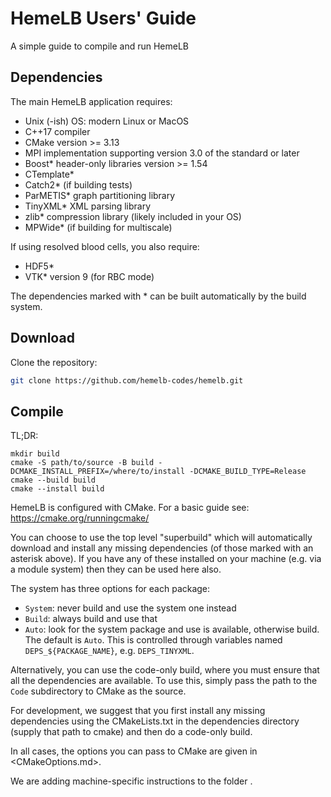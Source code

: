 # HemeLB Users' Guide

A simple guide to compile and run HemeLB

## Dependencies

The main HemeLB application requires:

- Unix (-ish) OS: modern Linux or MacOS
- C++17 compiler
- CMake version >= 3.13
- MPI implementation supporting version 3.0 of the standard or later
- Boost* header-only libraries version >= 1.54
- CTemplate*
- Catch2* (if building tests)
- ParMETIS* graph partitioning library
- TinyXML* XML parsing library
- zlib* compression library (likely included in your OS)
- MPWide* (if building for multiscale)

If using resolved blood cells, you also require:
- HDF5*
- VTK* version 9 (for RBC mode)

The dependencies marked with * can be built automatically by the build
system.

## Download

Clone the repository:
```bash
git clone https://github.com/hemelb-codes/hemelb.git
```

## Compile

TL;DR:
```
mkdir build
cmake -S path/to/source -B build -DCMAKE_INSTALL_PREFIX=/where/to/install -DCMAKE_BUILD_TYPE=Release
cmake --build build
cmake --install build
```

HemeLB is configured with CMake. For a basic guide see:
https://cmake.org/runningcmake/

You can choose to use the top level "superbuild" which will
automatically download and install any missing dependencies (of those
marked with an asterisk above). If you have any of these installed on
your machine (e.g. via a module system) then they can be used here
also.

The system has three options for each package:
- `System`: never build and use the system one instead
- `Build`: always build and use that
- `Auto`: look for the system package and use is available, otherwise
build.
The default is `Auto`. This is controlled through variables named
`DEPS_${PACKAGE_NAME}`, e.g. `DEPS_TINYXML`.

Alternatively, you can use the code-only build, where you must
ensure that all the dependencies are available. To use this, simply
pass the path to the `Code` subdirectory to CMake as the source.

For development, we suggest that you first install any missing
dependencies using the CMakeLists.txt in the dependencies directory
(supply that path to cmake) and then do a code-only build.

In all cases, the options you can pass to CMake are given in
<CMakeOptions.md>.

We are adding machine-specific instructions to the folder
<machine-specific-build-notes/>.
